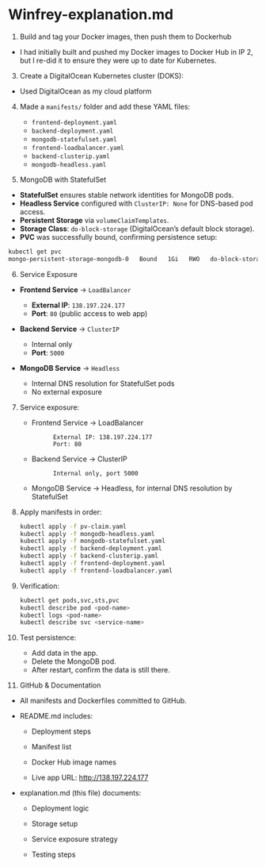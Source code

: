 #  Winfrey-explanation.md

 1. Build and tag your Docker images, then push them to Dockerhub
   - I had initially built and pushed my Docker images to Docker Hub in IP 2, but I re-did it to ensure they were up to date for Kubernetes.

3. Create a DigitalOcean Kubernetes cluster (DOKS):
  - Used DigitalOcean as my cloud platform

4. Made a `manifests/` folder and add these YAML files:

   * `frontend-deployment.yaml`
   * `backend-deployment.yaml`
   * `mongodb-statefulset.yaml`
   * `frontend-loadbalancer.yaml`
   * `backend-clusterip.yaml`
   * `mongodb-headless.yaml`
   

5. MongoDB with StatefulSet

- **StatefulSet** ensures stable network identities for MongoDB pods.
- **Headless Service** configured with `ClusterIP: None` for DNS-based pod access.
- **Persistent Storage** via `volumeClaimTemplates`.
- **Storage Class**: `do-block-storage` (DigitalOcean’s default block storage).
- **PVC** was successfully bound, confirming persistence setup:

```bash
kubectl get pvc
mongo-persistent-storage-mongodb-0   Bound   1Gi   RWO   do-block-storage
```


6. Service Exposure

- **Frontend Service** → `LoadBalancer`  
  - **External IP**: `138.197.224.177`  
  - **Port**: `80` (public access to web app)  

- **Backend Service** → `ClusterIP`  
  - Internal only  
  - **Port**: `5000`  

- **MongoDB Service** → `Headless`  
  - Internal DNS resolution for StatefulSet pods  
  - No external exposure  


7. Service exposure:

   * Frontend Service → LoadBalancer

               External IP: 138.197.224.177
               Port: 80

   * Backend Service → ClusterIP

               Internal only, port 5000

   * MongoDB Service → Headless, for internal DNS resolution by StatefulSet



9. Apply manifests in order:

   ```bash
   kubectl apply -f pv-claim.yaml
   kubectl apply -f mongodb-headless.yaml
   kubectl apply -f mongodb-statefulset.yaml
   kubectl apply -f backend-deployment.yaml
   kubectl apply -f backend-clusterip.yaml
   kubectl apply -f frontend-deployment.yaml
   kubectl apply -f frontend-loadbalancer.yaml
   ```

10. Verification:

    ```bash
    kubectl get pods,svc,sts,pvc
    kubectl describe pod <pod-name>
    kubectl logs <pod-name>
    kubectl describe svc <service-name>
    ```

11. Test persistence:

    * Add data in the app.
    * Delete the MongoDB pod.
    * After restart, confirm the data is still there.

12. GitHub & Documentation
   - All manifests and Dockerfiles committed to GitHub.

   - README.md includes:

       * Deployment steps

       * Manifest list

       * Docker Hub image names

       * Live app URL: http://138.197.224.177

   - explanation.md (this file) documents:

        * Deployment logic

        * Storage setup

        *  Service exposure strategy

        * Testing steps